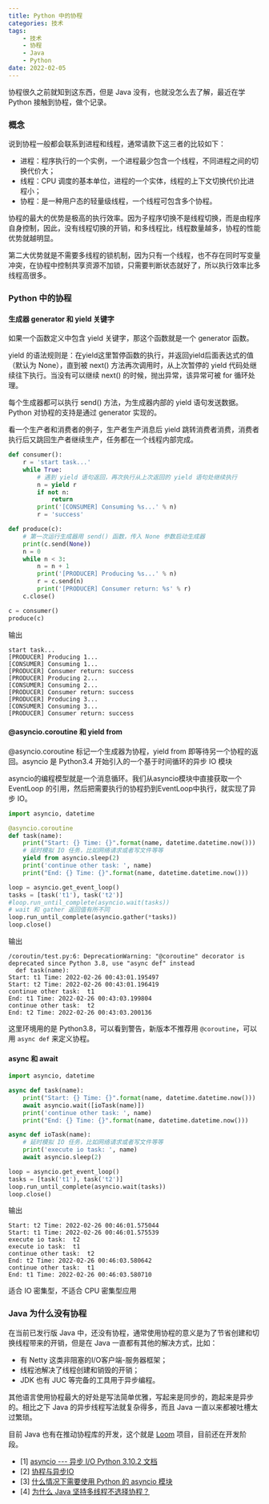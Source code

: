 ```yaml
---
title: Python 中的协程
categories: 技术
tags: 
    - 技术
    - 协程
    - Java
    - Python
date: 2022-02-05
---
```


协程很久之前就知到这东西，但是 Java 没有，也就没怎么去了解，最近在学 Python 接触到协程，做个记录。

### 概念

说到协程一般都会联系到进程和线程，通常请款下这三者的比较如下：

- 进程：程序执行的一个实例，一个进程最少包含一个线程，不同进程之间的切换代价大；
- 线程：CPU 调度的基本单位，进程的一个实体，线程的上下文切换代价比进程小；
- 协程：是一种用户态的轻量级线程，一个线程可包含多个协程。

协程的最大的优势是极高的执行效率。因为子程序切换不是线程切换，而是由程序自身控制，因此，没有线程切换的开销，和多线程比，线程数量越多，协程的性能优势就越明显。

第二大优势就是不需要多线程的锁机制，因为只有一个线程，也不存在同时写变量冲突，在协程中控制共享资源不加锁，只需要判断状态就好了，所以执行效率比多线程高很多。

### Python 中的协程

#### 生成器 generator 和 yield 关键字

如果一个函数定义中包含 yield 关键字，那这个函数就是一个 generator 函数。

yield 的语法规则是：在yield这里暂停函数的执行，并返回yield后面表达式的值（默认为 None），直到被 next() 方法再次调用时，从上次暂停的 yield 代码处继续往下执行。当没有可以继续 next() 的时候，抛出异常，该异常可被 for 循环处理。

每个生成器都可以执行 send() 方法，为生成器内部的 yield 语句发送数据。Python 对协程的支持是通过 generator 实现的。

看一个生产者和消费者的例子，生产者生产消息后 yield 跳转消费者消费，消费者执行后又跳回生产者继续生产，任务都在一个线程内部完成。

```python
def consumer():
    r = 'start task...'
    while True:
        # 遇到 yield 语句返回，再次执行从上次返回的 yield 语句处继续执行
        n = yield r
        if not n:
            return
        print('[CONSUMER] Consuming %s...' % n)
        r = 'success'

def produce(c):
    # 第一次运行生成器用 send() 函数，传入 None 参数启动生成器
    print(c.send(None))
    n = 0
    while n < 3:
        n = n + 1
        print('[PRODUCER] Producing %s...' % n)
        r = c.send(n)
        print('[PRODUCER] Consumer return: %s' % r)
    c.close()

c = consumer()
produce(c)
```

输出
```
start task...
[PRODUCER] Producing 1...
[CONSUMER] Consuming 1...
[PRODUCER] Consumer return: success
[PRODUCER] Producing 2...
[CONSUMER] Consuming 2...
[PRODUCER] Consumer return: success
[PRODUCER] Producing 3...
[CONSUMER] Consuming 3...
[PRODUCER] Consumer return: success
```

#### @asyncio.coroutine 和 yield from

@asyncio.coroutine 标记一个生成器为协程，yield from 即等待另一个协程的返回。asyncio 是 Python3.4 开始引入的一个基于时间循环的异步 IO 模块

asyncio的编程模型就是一个消息循环。我们从asyncio模块中直接获取一个 EventLoop 的引用，然后把需要执行的协程扔到EventLoop中执行，就实现了异步 IO。

```python
import asyncio, datetime

@asyncio.coroutine
def task(name):
    print("Start: {} Time: {}".format(name, datetime.datetime.now()))
    # 延时模拟 IO 任务，比如网络请求或者写文件等等
    yield from asyncio.sleep(2)
    print('continue other task: ', name)
    print("End: {} Time: {}".format(name, datetime.datetime.now()))

loop = asyncio.get_event_loop()
tasks = [task('t1'), task('t2')] 
#loop.run_until_complete(asyncio.wait(tasks))
# wait 和 gather 返回值有所不同
loop.run_until_complete(asyncio.gather(*tasks))
loop.close()
```

输出
```
/coroutin/test.py:6: DeprecationWarning: "@coroutine" decorator is deprecated since Python 3.8, use "async def" instead
  def task(name):
Start: t1 Time: 2022-02-26 00:43:01.195497
Start: t2 Time: 2022-02-26 00:43:01.196419
continue other task:  t1
End: t1 Time: 2022-02-26 00:43:03.199804
continue other task:  t2
End: t2 Time: 2022-02-26 00:43:03.200136
```

这里环境用的是 Python3.8，可以看到警告，新版本不推荐用 `@coroutine`，可以用 `async def` 来定义协程。

#### async 和 await

```python
import asyncio, datetime

async def task(name):
    print("Start: {} Time: {}".format(name, datetime.datetime.now()))
    await asyncio.wait([ioTask(name)])
    print('continue other task: ', name)
    print("End: {} Time: {}".format(name, datetime.datetime.now()))

async def ioTask(name):
    # 延时模拟 IO 任务，比如网络请求或者写文件等等
    print('execute io task: ', name)
    await asyncio.sleep(2)

loop = asyncio.get_event_loop()
tasks = [task('t1'), task('t2')] 
loop.run_until_complete(asyncio.wait(tasks))
loop.close()
```

输出
```
Start: t2 Time: 2022-02-26 00:46:01.575044
Start: t1 Time: 2022-02-26 00:46:01.575539
execute io task:  t2
execute io task:  t1
continue other task:  t2
End: t2 Time: 2022-02-26 00:46:03.580642
continue other task:  t1
End: t1 Time: 2022-02-26 00:46:03.580710
```

适合 IO 密集型，不适合 CPU 密集型应用

### Java 为什么没有协程

在当前已发行版 Java 中，还没有协程，通常使用协程的意义是为了节省创建和切换线程带来的开销，但是在 Java 一直都有其他的解决方式，比如：

- 有 Netty 这类非阻塞的I/O客户端-服务器框架；
- 线程池解决了线程创建和销毁的开销；
- JDK 也有 JUC 等完备的工具用于异步编程。

其他语言使用协程最大的好处是写法简单优雅，写起来是同步的，跑起来是异步的。相比之下 Java 的异步线程写法就复杂得多，而且 Java 一直以来都被吐槽太过繁琐。

目前 Java 也有在推动协程库的开发，这个就是 [Loom](https://jdk.java.net/loom/) 项目，目前还在开发阶段。

- [1] [asyncio --- 异步 I/O Python 3.10.2 文档](https://docs.python.org/zh-cn/3/library/asyncio.html#module-asyncio)
- [2] [协程与异步IO](https://www.liujiangblog.com/course/python/83)
- [3] [什么情况下需要使用 Python 的 asyncio 模块](https://www.zhihu.com/question/342525260/answer/820437729)
- [4] [为什么 Java 坚持多线程不选择协程？](https://www.zhihu.com/question/332042250)
